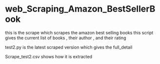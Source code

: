 # web_Scraping_Amazon_BestSellerBook
this is the scrape which scrapes the amazon best selling books 
this script gives the current list of books , their author , and their rating

test2.py is the latest scraped version which gives the full_detail
 

Scrape_test2.csv shows how it is extracted
